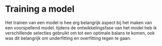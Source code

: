 # Training a model

Het trainen van een model is hee erg belangrijk aspect bij het maken van een voorspellend model. tijdens de ontwikkelingsfase van het model heb ik verschillende selecties gebruikt om tot een optimale balans te komen, ook was dit belangrijk om underfitting en overfitting tegen te gaan. 

